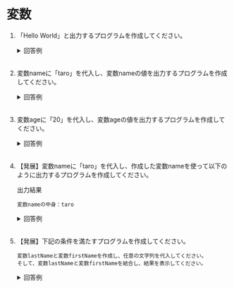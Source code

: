 # 変数

1. 「Hello World」と出力するプログラムを作成してください。

	<details><summary>回答例</summary><div>
		
	```
	Debug.Log("Hello World");
	```
		
	</div></details>
	

	<br>

2. 変数nameに「taro」を代入し、変数nameの値を出力するプログラムを作成してください。

	<details><summary>回答例</summary><div>
		
	```
	string name = "taro";
	Debug.Log(name);
	```
		
	</div></details>
	

	<br>

3. 変数ageに「20」を代入し、変数ageの値を出力するプログラムを作成してください。

	<details><summary>回答例</summary><div>
		
	```
	int age = 20;
	Debug.Log(age);
	```
		
	</div></details>
	

	<br>

4. 【発展】変数nameに「taro」を代入し、作成した変数nameを使って以下のように出力するプログラムを作成してください。

	出力結果
		
	```
	変数nameの中身：taro
	```
		
	<details><summary>回答例</summary><div>
		
	```
	string name = "taro";
    Debug.Log("変数nameの中身：" + name);
	```
		
	</div></details>

	<br>

5. 【発展】下記の条件を満たすプログラムを作成してください。

	```
	変数lastNameと変数firstNameを作成し、任意の文字列を代入してください。
	そして、変数lastNameと変数firstNameを結合し、結果を表示してください。
	```

	<details><summary>回答例</summary><div>
		
	```
	string lastName = "山田";
	string firstName = "太郎";
	Debug.Log(lastName + firstName);
	```
		
	</div></details>
	
	<br>
